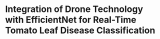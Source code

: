 # Integration of Drone Technology with EfficientNet for Real-Time Tomato Leaf Disease Classification

